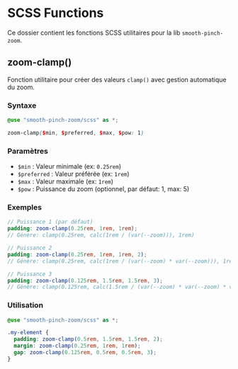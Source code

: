 # SCSS Functions

Ce dossier contient les fonctions SCSS utilitaires pour la lib `smooth-pinch-zoom`.

## zoom-clamp()

Fonction utilitaire pour créer des valeurs `clamp()` avec gestion automatique du zoom.

### Syntaxe

```scss
@use "smooth-pinch-zoom/scss" as *;

zoom-clamp($min, $preferred, $max, $pow: 1)
```

### Paramètres

- `$min` : Valeur minimale (ex: `0.25rem`)
- `$preferred` : Valeur préférée (ex: `1rem`)
- `$max` : Valeur maximale (ex: `1rem`)
- `$pow` : Puissance du zoom (optionnel, par défaut: 1, max: 5)

### Exemples

```scss
// Puissance 1 (par défaut)
padding: zoom-clamp(0.25rem, 1rem, 1rem);
// Génère: clamp(0.25rem, calc(1rem / (var(--zoom))), 1rem)

// Puissance 2
padding: zoom-clamp(0.25rem, 1rem, 1rem, 2);
// Génère: clamp(0.25rem, calc(1rem / (var(--zoom) * var(--zoom))), 1rem)

// Puissance 3
padding: zoom-clamp(0.125rem, 1.5rem, 1.5rem, 3);
// Génère: clamp(0.125rem, calc(1.5rem / (var(--zoom) * var(--zoom) * var(--zoom))), 1.5rem)
```

### Utilisation

```scss
@use "smooth-pinch-zoom/scss" as *;

.my-element {
  padding: zoom-clamp(0.5rem, 1.5rem, 1.5rem, 2);
  margin: zoom-clamp(0.25rem, 1rem, 1rem);
  gap: zoom-clamp(0.125rem, 0.5rem, 0.5rem, 3);
}
```
